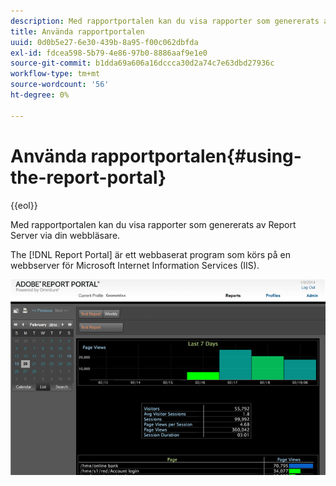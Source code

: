 ```yaml
---
description: Med rapportportalen kan du visa rapporter som genererats av Report Server via din webbläsare.
title: Använda rapportportalen
uuid: 0d0b5e27-6e30-439b-8a95-f00c062dbfda
exl-id: fdcea598-5b79-4e86-97b0-8886aaf9e1e0
source-git-commit: b1dda69a606a16dccca30d2a74c7e63dbd27936c
workflow-type: tm+mt
source-wordcount: '56'
ht-degree: 0%

---
```


# Använda rapportportalen{#using-the-report-portal}

{{eol}}

Med rapportportalen kan du visa rapporter som genererats av Report Server via din webbläsare.

The [!DNL Report Portal] är ett webbaserat program som körs på en webbserver för Microsoft Internet Information Services (IIS).

![](assets/report_portal_home.png)
